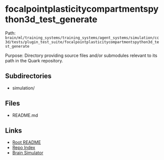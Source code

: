 # focalpointplasticitycompartmentspython3d_test_generate

Path: `brain/ml/training_systems/training_systems/agent_systems/simulation/cc3d/tests/plugin_test_suite/focalpointplasticitycompartmentspython3d_test_generate`

Purpose: Directory providing source files and/or submodules relevant to its path in the Quark repository.

## Subdirectories
- simulation/

## Files
- README.md

## Links
- [Root README](../../../../../../../../../README.md)
- [Repo Index](../../../../../../../../../repo_index.json)
- [Brain Simulator](../../../../../../../../../brain/architecture/brain_simulator.py)
